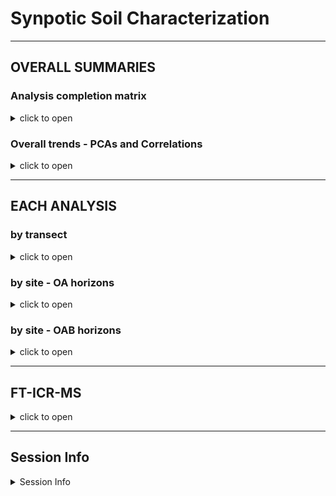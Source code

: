Synpotic Soil Characterization
================

------------------------------------------------------------------------

## OVERALL SUMMARIES

### Analysis completion matrix

<details>
<summary>
click to open
</summary>

Number of reps available per analysis. Most were 8-9 reps, but some
(e.g. WLE B-horizons) had fewer reps.

| region | site  | transect   | horizon | DIN | Ferrozine | GWC | ICP | Mehlich3 | NPOC |  PH | TCTNTS |  IC |
|:-------|:------|:-----------|:--------|----:|----------:|----:|----:|---------:|-----:|----:|-------:|----:|
| WLE    | CC    | upland     | A       |   9 |         9 |   9 |   9 |        9 |    9 |   9 |      9 |   9 |
| WLE    | CC    | upland     | B       |  NA |        NA |  NA |  NA |       NA |   NA |  NA |      1 |  NA |
| WLE    | CC    | transition | A       |   9 |         9 |   9 |   9 |        9 |    9 |   9 |      9 |   9 |
| WLE    | CC    | wetland    | A       |   9 |         8 |   9 |   9 |        9 |    9 |   9 |      9 |   9 |
| WLE    | OWC   | upland     | A       |   9 |         9 |   9 |   9 |        9 |    9 |   9 |      9 |   9 |
| WLE    | OWC   | upland     | B       |   5 |        NA |   5 |   5 |        5 |    5 |   5 |      5 |   5 |
| WLE    | OWC   | transition | A       |   9 |         9 |   9 |   9 |        9 |    9 |   9 |      8 |   9 |
| WLE    | OWC   | transition | B       |   9 |        NA |   9 |   7 |        9 |    8 |   8 |      9 |   8 |
| WLE    | OWC   | wte        | A       |   9 |         9 |   9 |   9 |        9 |    9 |   9 |      9 |   9 |
| WLE    | OWC   | wetland    | A       |   8 |        NA |   8 |   8 |        8 |    8 |   8 |      8 |   8 |
| WLE    | PR    | upland     | A       |   9 |         9 |   9 |   9 |        6 |    9 |   9 |      9 |   9 |
| WLE    | PR    | upland     | B       |   8 |        NA |   8 |   8 |        8 |    8 |   7 |      8 |   8 |
| WLE    | PR    | transition | A       |   9 |         9 |   9 |   9 |        9 |    9 |   9 |      9 |   9 |
| WLE    | PR    | wetland    | A       |  15 |        15 |  15 |  15 |       15 |   15 |  15 |     15 |  15 |
| CB     | GCREW | upland     | A       |   8 |         8 |   8 |   8 |        8 |    8 |   8 |      8 |  NA |
| CB     | GCREW | upland     | B       |   8 |         5 |   8 |   8 |        8 |    8 |   8 |      8 |  NA |
| CB     | GCREW | transition | A       |   8 |         8 |   8 |   8 |        8 |    8 |   8 |      8 |  NA |
| CB     | GCREW | transition | B       |   8 |         7 |   8 |   8 |        8 |    7 |   8 |      8 |  NA |
| CB     | GCREW | wetland    | A       |   8 |         6 |   8 |   7 |        8 |    8 |   8 |      7 |  NA |
| CB     | GWI   | upland     | O       |   8 |         8 |   9 |   8 |        8 |    8 |   8 |      8 |   8 |
| CB     | GWI   | upland     | A       |   8 |         8 |   8 |   8 |        8 |    8 |   8 |      8 |   8 |
| CB     | GWI   | upland     | B       |   2 |         2 |   2 |   2 |        2 |    2 |   2 |      2 |   2 |
| CB     | GWI   | transition | O       |   8 |         8 |   8 |   8 |        8 |    8 |   8 |      5 |   8 |
| CB     | GWI   | transition | A       |   7 |         7 |   7 |   7 |        7 |    7 |   7 |      7 |   7 |
| CB     | GWI   | wetland    | O       |   8 |         8 |   8 |   8 |        8 |    8 |   8 |      8 |   8 |
| CB     | MSM   | upland     | O       |   8 |         8 |   8 |   8 |        7 |    8 |   8 |      8 |   8 |
| CB     | MSM   | upland     | A       |   2 |         2 |   2 |   2 |        2 |    2 |   2 |      2 |   2 |
| CB     | MSM   | upland     | B       |   8 |         8 |   8 |   8 |        8 |    8 |   8 |      8 |   8 |
| CB     | MSM   | transition | O       |   8 |         8 |   8 |   8 |        8 |    8 |   8 |      7 |   8 |
| CB     | MSM   | transition | B       |   8 |         8 |   8 |   8 |        8 |    8 |   8 |      8 |   8 |
| CB     | MSM   | wetland    | O       |   9 |         9 |   9 |   9 |        9 |    9 |   9 |      9 |   9 |

</details>

### Overall trends - PCAs and Correlations

<details>
<summary>
click to open
</summary>

**PCAs**

![](characterization_report_files/figure-gfm/overall-pca-1.png)<!-- -->

![](characterization_report_files/figure-gfm/overall-pca-regions-1.png)<!-- -->

**CORRELATIONS**

![](characterization_report_files/figure-gfm/correlations-all-1.png)<!-- -->

![](characterization_report_files/figure-gfm/correlations-regions-1.png)<!-- -->

</details>

------------------------------------------------------------------------

## EACH ANALYSIS

### by transect

<details>
<summary>
click to open
</summary>

    ## $gg_gwc

![](characterization_report_files/figure-gfm/by_transect-1.png)<!-- -->

    ## 
    ## $gg_ph

![](characterization_report_files/figure-gfm/by_transect-2.png)<!-- -->

    ## 
    ## $gg_sp_conduc

![](characterization_report_files/figure-gfm/by_transect-3.png)<!-- -->

    ## 
    ## $gg_tc

![](characterization_report_files/figure-gfm/by_transect-4.png)<!-- -->

    ## 
    ## $gg_tn

![](characterization_report_files/figure-gfm/by_transect-5.png)<!-- -->

    ## 
    ## $gg_cn

![](characterization_report_files/figure-gfm/by_transect-6.png)<!-- -->

    ## 
    ## $gg_ts

![](characterization_report_files/figure-gfm/by_transect-7.png)<!-- -->

    ## 
    ## $gg_weoc

![](characterization_report_files/figure-gfm/by_transect-8.png)<!-- -->

    ## 
    ## $gg_din_nh4n

![](characterization_report_files/figure-gfm/by_transect-9.png)<!-- -->

    ## 
    ## $gg_din_no3n

![](characterization_report_files/figure-gfm/by_transect-10.png)<!-- -->

    ## 
    ## $gg_icp_ca

![](characterization_report_files/figure-gfm/by_transect-11.png)<!-- -->

    ## 
    ## $gg_icp_mg

![](characterization_report_files/figure-gfm/by_transect-12.png)<!-- -->

    ## 
    ## $gg_icp_na

![](characterization_report_files/figure-gfm/by_transect-13.png)<!-- -->

    ## 
    ## $gg_icp_k

![](characterization_report_files/figure-gfm/by_transect-14.png)<!-- -->

    ## 
    ## $gg_icp_al

![](characterization_report_files/figure-gfm/by_transect-15.png)<!-- -->

    ## 
    ## $gg_icp_fe

![](characterization_report_files/figure-gfm/by_transect-16.png)<!-- -->

    ## 
    ## $gg_icp_mn

![](characterization_report_files/figure-gfm/by_transect-17.png)<!-- -->

    ## 
    ## $gg_p_mehlich

![](characterization_report_files/figure-gfm/by_transect-18.png)<!-- -->

    ## 
    ## $gg_ferr_fetotal

![](characterization_report_files/figure-gfm/by_transect-19.png)<!-- -->

    ## 
    ## $gg_ions_ca

![](characterization_report_files/figure-gfm/by_transect-20.png)<!-- -->

    ## 
    ## $gg_ions_na

![](characterization_report_files/figure-gfm/by_transect-21.png)<!-- -->

    ## 
    ## $gg_ions_mg

![](characterization_report_files/figure-gfm/by_transect-22.png)<!-- -->

    ## 
    ## $gg_ions_k

![](characterization_report_files/figure-gfm/by_transect-23.png)<!-- -->

    ## 
    ## $gg_ions_cl

![](characterization_report_files/figure-gfm/by_transect-24.png)<!-- -->

    ## 
    ## $gg_ions_so4

![](characterization_report_files/figure-gfm/by_transect-25.png)<!-- -->

    ## 
    ## $gg_ions_no3

![](characterization_report_files/figure-gfm/by_transect-26.png)<!-- -->

    ## 
    ## $gg_ions_po4

![](characterization_report_files/figure-gfm/by_transect-27.png)<!-- -->

</details>

### by site - OA horizons

<details>
<summary>
click to open
</summary>

    ## $gg_gwc

![](characterization_report_files/figure-gfm/by_site_oa-1.png)<!-- -->

    ## 
    ## $gg_ph

![](characterization_report_files/figure-gfm/by_site_oa-2.png)<!-- -->

    ## 
    ## $gg_sp_conduc

![](characterization_report_files/figure-gfm/by_site_oa-3.png)<!-- -->

    ## 
    ## $gg_tc

![](characterization_report_files/figure-gfm/by_site_oa-4.png)<!-- -->

    ## 
    ## $gg_tn

![](characterization_report_files/figure-gfm/by_site_oa-5.png)<!-- -->

    ## 
    ## $gg_ts

![](characterization_report_files/figure-gfm/by_site_oa-6.png)<!-- -->

    ## 
    ## $gg_weoc

![](characterization_report_files/figure-gfm/by_site_oa-7.png)<!-- -->

    ## 
    ## $gg_din_nh4n

![](characterization_report_files/figure-gfm/by_site_oa-8.png)<!-- -->

    ## 
    ## $gg_din_no3n

![](characterization_report_files/figure-gfm/by_site_oa-9.png)<!-- -->

    ## 
    ## $gg_icp_ca

![](characterization_report_files/figure-gfm/by_site_oa-10.png)<!-- -->

    ## 
    ## $gg_icp_mg

![](characterization_report_files/figure-gfm/by_site_oa-11.png)<!-- -->

    ## 
    ## $gg_icp_na

![](characterization_report_files/figure-gfm/by_site_oa-12.png)<!-- -->

    ## 
    ## $gg_icp_k

![](characterization_report_files/figure-gfm/by_site_oa-13.png)<!-- -->

    ## 
    ## $gg_icp_al

![](characterization_report_files/figure-gfm/by_site_oa-14.png)<!-- -->

    ## 
    ## $gg_icp_fe

![](characterization_report_files/figure-gfm/by_site_oa-15.png)<!-- -->

    ## 
    ## $gg_icp_mn

![](characterization_report_files/figure-gfm/by_site_oa-16.png)<!-- -->

    ## 
    ## $gg_p_mehlich

![](characterization_report_files/figure-gfm/by_site_oa-17.png)<!-- -->

    ## 
    ## $gg_ferr_fetotal

![](characterization_report_files/figure-gfm/by_site_oa-18.png)<!-- -->

    ## 
    ## $gg_ions_ca

![](characterization_report_files/figure-gfm/by_site_oa-19.png)<!-- -->

    ## 
    ## $gg_ions_na

![](characterization_report_files/figure-gfm/by_site_oa-20.png)<!-- -->

    ## 
    ## $gg_ions_mg

![](characterization_report_files/figure-gfm/by_site_oa-21.png)<!-- -->

    ## 
    ## $gg_ions_k

![](characterization_report_files/figure-gfm/by_site_oa-22.png)<!-- -->

    ## 
    ## $gg_ions_cl

![](characterization_report_files/figure-gfm/by_site_oa-23.png)<!-- -->

    ## 
    ## $gg_ions_so4

![](characterization_report_files/figure-gfm/by_site_oa-24.png)<!-- -->

    ## 
    ## $gg_ions_no3

![](characterization_report_files/figure-gfm/by_site_oa-25.png)<!-- -->

    ## 
    ## $gg_ions_po4

![](characterization_report_files/figure-gfm/by_site_oa-26.png)<!-- -->

</details>

### by site - OAB horizons

<details>
<summary>
click to open
</summary>

    ## $gg_gwc

![](characterization_report_files/figure-gfm/by_site_oab-1.png)<!-- -->

    ## 
    ## $gg_ph

![](characterization_report_files/figure-gfm/by_site_oab-2.png)<!-- -->

    ## 
    ## $gg_sp_conduc

![](characterization_report_files/figure-gfm/by_site_oab-3.png)<!-- -->

    ## 
    ## $gg_tc

![](characterization_report_files/figure-gfm/by_site_oab-4.png)<!-- -->

    ## 
    ## $gg_tn

![](characterization_report_files/figure-gfm/by_site_oab-5.png)<!-- -->

    ## 
    ## $gg_ts

![](characterization_report_files/figure-gfm/by_site_oab-6.png)<!-- -->

    ## 
    ## $gg_weoc

![](characterization_report_files/figure-gfm/by_site_oab-7.png)<!-- -->

    ## 
    ## $gg_din_nh4n

![](characterization_report_files/figure-gfm/by_site_oab-8.png)<!-- -->

    ## 
    ## $gg_din_no3n

![](characterization_report_files/figure-gfm/by_site_oab-9.png)<!-- -->

    ## 
    ## $gg_icp_ca

![](characterization_report_files/figure-gfm/by_site_oab-10.png)<!-- -->

    ## 
    ## $gg_icp_mg

![](characterization_report_files/figure-gfm/by_site_oab-11.png)<!-- -->

    ## 
    ## $gg_icp_na

![](characterization_report_files/figure-gfm/by_site_oab-12.png)<!-- -->

    ## 
    ## $gg_icp_k

![](characterization_report_files/figure-gfm/by_site_oab-13.png)<!-- -->

    ## 
    ## $gg_icp_al

![](characterization_report_files/figure-gfm/by_site_oab-14.png)<!-- -->

    ## 
    ## $gg_icp_fe

![](characterization_report_files/figure-gfm/by_site_oab-15.png)<!-- -->

    ## 
    ## $gg_icp_mn

![](characterization_report_files/figure-gfm/by_site_oab-16.png)<!-- -->

    ## 
    ## $gg_p_mehlich

![](characterization_report_files/figure-gfm/by_site_oab-17.png)<!-- -->

    ## 
    ## $gg_ferr_fetotal

![](characterization_report_files/figure-gfm/by_site_oab-18.png)<!-- -->

    ## 
    ## $gg_ions_ca

![](characterization_report_files/figure-gfm/by_site_oab-19.png)<!-- -->

    ## 
    ## $gg_ions_na

![](characterization_report_files/figure-gfm/by_site_oab-20.png)<!-- -->

    ## 
    ## $gg_ions_mg

![](characterization_report_files/figure-gfm/by_site_oab-21.png)<!-- -->

    ## 
    ## $gg_ions_k

![](characterization_report_files/figure-gfm/by_site_oab-22.png)<!-- -->

    ## 
    ## $gg_ions_cl

![](characterization_report_files/figure-gfm/by_site_oab-23.png)<!-- -->

    ## 
    ## $gg_ions_so4

![](characterization_report_files/figure-gfm/by_site_oab-24.png)<!-- -->

    ## 
    ## $gg_ions_no3

![](characterization_report_files/figure-gfm/by_site_oab-25.png)<!-- -->

    ## 
    ## $gg_ions_po4

![](characterization_report_files/figure-gfm/by_site_oab-26.png)<!-- -->

</details>

------------------------------------------------------------------------

## FT-ICR-MS

<details>
<summary>
click to open
</summary>

![](characterization_report_files/figure-gfm/icr-vk-domains-1.png)<!-- -->

![](characterization_report_files/figure-gfm/icr-vk-wle-1.png)<!-- -->

![](characterization_report_files/figure-gfm/icr-vk-cb-1.png)<!-- -->

![](characterization_report_files/figure-gfm/icr-unique-wle-1.png)<!-- -->

![](characterization_report_files/figure-gfm/icr-unique-cb-1.png)<!-- -->

![](characterization_report_files/figure-gfm/icr-pca-1.png)<!-- -->

![](characterization_report_files/figure-gfm/icr-pca-regions-1.png)<!-- -->

</details>

------------------------------------------------------------------------

## Session Info

<details>
<summary>
Session Info
</summary>

Date run: 2023-01-05

    ## R version 4.2.1 (2022-06-23)
    ## Platform: x86_64-apple-darwin17.0 (64-bit)
    ## Running under: macOS Big Sur ... 10.16
    ## 
    ## Matrix products: default
    ## BLAS:   /Library/Frameworks/R.framework/Versions/4.2/Resources/lib/libRblas.0.dylib
    ## LAPACK: /Library/Frameworks/R.framework/Versions/4.2/Resources/lib/libRlapack.dylib
    ## 
    ## locale:
    ## [1] en_US.UTF-8/en_US.UTF-8/en_US.UTF-8/C/en_US.UTF-8/en_US.UTF-8
    ## 
    ## attached base packages:
    ## [1] stats     graphics  grDevices utils     datasets  methods   base     
    ## 
    ## other attached packages:
    ##  [1] patchwork_1.1.2     vegan_2.6-4         lattice_0.20-45    
    ##  [4] permute_0.9-7       ggbiplot_0.55       googlesheets4_1.0.1
    ##  [7] lubridate_1.8.0     soilpalettes_0.1.0  PNWColors_0.1.0    
    ## [10] magrittr_2.0.3      forcats_0.5.2       stringr_1.4.1      
    ## [13] dplyr_1.0.10        purrr_0.3.4         readr_2.1.3        
    ## [16] tidyr_1.2.1         tibble_3.1.8        ggplot2_3.3.6      
    ## [19] tidyverse_1.3.2     tarchetypes_0.7.2   targets_0.14.0     
    ## 
    ## loaded via a namespace (and not attached):
    ##  [1] httr_1.4.4        jsonlite_1.8.0    splines_4.2.1     modelr_0.1.9     
    ##  [5] assertthat_0.2.1  highr_0.9         base64url_1.4     cellranger_1.1.0 
    ##  [9] yaml_2.3.5        pillar_1.8.1      backports_1.4.1   glue_1.6.2       
    ## [13] digest_0.6.29     rvest_1.0.3       colorspace_2.0-3  htmltools_0.5.3  
    ## [17] Matrix_1.5-1      plyr_1.8.7        pkgconfig_2.0.3   ggcorrplot_0.1.4 
    ## [21] broom_1.0.0       haven_2.5.1       scales_1.2.1      processx_3.7.0   
    ## [25] tzdb_0.3.0        googledrive_2.0.0 mgcv_1.8-40       farver_2.1.1     
    ## [29] generics_0.1.3    ellipsis_0.3.2    withr_2.5.0       cli_3.3.0        
    ## [33] crayon_1.5.1      readxl_1.4.1      evaluate_0.16     ps_1.7.1         
    ## [37] fs_1.5.2          fansi_1.0.3       nlme_3.1-160      MASS_7.3-57      
    ## [41] xml2_1.3.3        tools_4.2.1       data.table_1.14.4 hms_1.1.2        
    ## [45] gargle_1.2.0      lifecycle_1.0.1   munsell_0.5.0     reprex_2.0.2     
    ## [49] cluster_2.1.3     callr_3.7.2       compiler_4.2.1    rlang_1.0.5      
    ## [53] grid_4.2.1        rstudioapi_0.14   igraph_1.3.4      labeling_0.4.2   
    ## [57] rmarkdown_2.16    gtable_0.3.0      codetools_0.2-18  DBI_1.1.3        
    ## [61] R6_2.5.1          knitr_1.40        fastmap_1.1.0     utf8_1.2.2       
    ## [65] stringi_1.7.8     parallel_4.2.1    Rcpp_1.0.9        vctrs_0.4.1      
    ## [69] dbplyr_2.2.1      tidyselect_1.1.2  xfun_0.32

</details>
